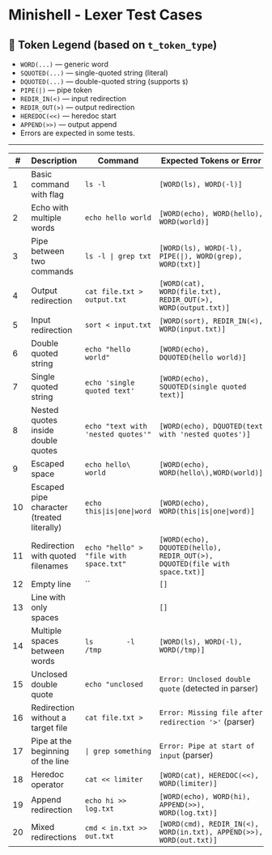 # Minishell - Lexer Test Cases

## 📜 Token Legend (based on `t_token_type`)

- `WORD(...)` — generic word
- `SQUOTED(...)` — single-quoted string (literal)
- `DQUOTED(...)` — double-quoted string (supports `$`)
- `PIPE(|)` — pipe token
- `REDIR_IN(<)` — input redirection
- `REDIR_OUT(>)` — output redirection
- `HEREDOC(<<)` — heredoc start
- `APPEND(>>)` — output append
- Errors are expected in some tests.

---

| #  | Description                            | Command                                | Expected Tokens or Error                                                   | Checked |
|----|----------------------------------------|----------------------------------------|-----------------------------------------------------------------------------|---------|
| 1  | Basic command with flag                | `ls -l`                                | `[WORD(ls), WORD(-l)]`                                                     | ✅      |
| 2  | Echo with multiple words               | `echo hello world`                     | `[WORD(echo), WORD(hello), WORD(world)]`                                   | ✅      |
| 3  | Pipe between two commands              | `ls -l \| grep txt`                    | `[WORD(ls), WORD(-l), PIPE(\|), WORD(grep), WORD(txt)]`                     | ✅      |
| 4  | Output redirection                     | `cat file.txt > output.txt`           | `[WORD(cat), WORD(file.txt), REDIR_OUT(>), WORD(output.txt)]`             | ✅      |
| 5  | Input redirection                      | `sort < input.txt`                    | `[WORD(sort), REDIR_IN(<), WORD(input.txt)]`                              | ✅      |
| 6  | Double quoted string                   | `echo "hello world"`                  | `[WORD(echo), DQUOTED(hello world)]`                                       | ✅      |
| 7  | Single quoted string                   | `echo 'single quoted text'`           | `[WORD(echo), SQUOTED(single quoted text)]`                                | ✅      |
| 8  | Nested quotes inside double quotes     | `echo "text with 'nested quotes'"`    | `[WORD(echo), DQUOTED(text with 'nested quotes')]`                         | ✅      |
| 9  | Escaped space                          | `echo hello\ world`                   | `[WORD(echo), WORD(hello\),WORD(world)]`                                          | ✅      |
| 10 | Escaped pipe character (treated literally) | `echo this\|is\|one\|word`       | `[WORD(echo), WORD(this\|is\|one\|word)]`                                     | ✅      |
| 11 | Redirection with quoted filenames      | `echo "hello" > "file with space.txt"`| `[WORD(echo), DQUOTED(hello), REDIR_OUT(>), DQUOTED(file with space.txt)]` | ✅      |
| 12 | Empty line                             | ``                                     | `[]`                                                                       | ✅      |
| 13 | Line with only spaces                  | `    `                                 | `[]`                                                                       | ❌      |
| 14 | Multiple spaces between words          | `ls        -l       /tmp`             | `[WORD(ls), WORD(-l), WORD(/tmp)]`                                         | ✅      |
| 15 | Unclosed double quote                  | `echo "unclosed`                      | `Error: Unclosed double quote` (detected in parser)                        | ❌      |
| 16 | Redirection without a target file      | `cat file.txt >`                      | `Error: Missing file after redirection '>'` (parser)                       | ✅      |
| 17 | Pipe at the beginning of the line      | `\| grep something`                   | `Error: Pipe at start of input` (parser)                                   | ✅      |
| 18 | Heredoc operator                       | `cat << limiter`                      | `[WORD(cat), HEREDOC(<<), WORD(limiter)]`                                  | ✅      |
| 19 | Append redirection                     | `echo hi >> log.txt`                  | `[WORD(echo), WORD(hi), APPEND(>>), WORD(log.txt)]`                        | ✅      |
| 20 | Mixed redirections                     | `cmd < in.txt >> out.txt`             | `[WORD(cmd), REDIR_IN(<), WORD(in.txt), APPEND(>>), WORD(out.txt)]`        | ✅      |
